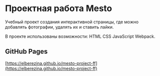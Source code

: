 # Проектная работа Mesto

Учебный проект создания интерактивной страницы, где можно добавлять фотографии, удалять их и ставить лайки.

В проекте использованы возможности:
HTML
CSS
JavaScript
Webpack.

## GitHub Pages
[https://elberezina.github.io/mesto-project-ff](https://elberezina.github.io/mesto-project-ff)